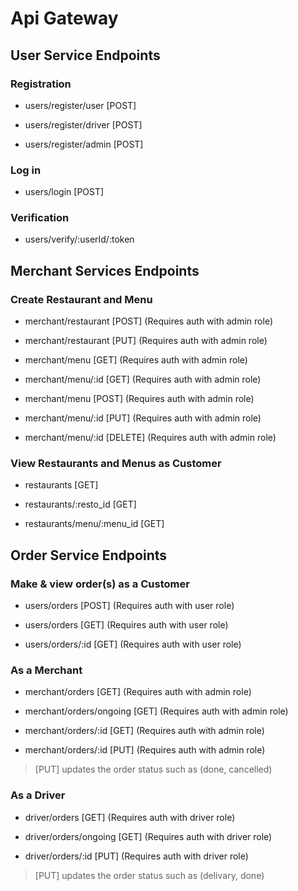 # Api Gateway

## User Service Endpoints

### Registration

- users/register/user [POST]

- users/register/driver [POST]

- users/register/admin [POST]

### Log in

- users/login [POST]

### Verification

- users/verify/:userId/:token

## Merchant Services Endpoints

### Create Restaurant and Menu

- merchant/restaurant [POST] (Requires auth with admin role)

- merchant/restaurant [PUT] (Requires auth with admin role)

- merchant/menu [GET] (Requires auth with admin role)

- merchant/menu/:id [GET] (Requires auth with admin role)

- merchant/menu [POST] (Requires auth with admin role)

- merchant/menu/:id [PUT] (Requires auth with admin role)

- merchant/menu/:id [DELETE] (Requires auth with admin role)

### View Restaurants and Menus as Customer

- restaurants [GET] 

- restaurants/:resto_id [GET] 

- restaurants/menu/:menu_id [GET]

## Order Service Endpoints

### Make & view order(s) as a Customer

- users/orders [POST] (Requires auth with user role)

- users/orders [GET] (Requires auth with user role)

- users/orders/:id [GET] (Requires auth with user role)

### As a Merchant

- merchant/orders [GET] (Requires auth with admin role)

- merchant/orders/ongoing [GET] (Requires auth with admin role)

- merchant/orders/:id [GET] (Requires auth with admin role)

- merchant/orders/:id [PUT] (Requires auth with admin role)

> [PUT] updates the order status such as (done, cancelled)

### As a Driver

- driver/orders [GET] (Requires auth with driver role)

- driver/orders/ongoing [GET] (Requires auth with driver role)

- driver/orders/:id [PUT] (Requires auth with driver role)

> [PUT] updates the order status such as (delivary, done)